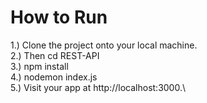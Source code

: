 # How to Run
1.) Clone the project onto your local machine.\
2.) Then cd REST-API\
3.) npm install\
4.) nodemon index.js\
5.) Visit your app at http://localhost:3000.\
